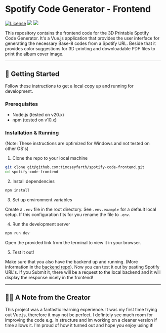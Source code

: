 # Spotify Code Generator - Frontend

[![License](https://img.shields.io/github/license/timoseyfarth/smoothiepy)](https://github.com/timoseyfarth/spotify-code-frontend/blob/main/LICENSE)
[![](https://img.shields.io/badgeGitHub-Backend-darkgreen)](https://github.com/timoseyfarth/spotify-code-backend)
[![](https://img.shields.io/badge/GitHub-Main%20Repo-white)](https://github.com/timoseyfarth/spotify-code-project)

This repository contains the frontend code for the 3D Printable Spotify Code Generator. It's a Vue.js application that provides the user interface for generating the necessary Base-8 codes from a Spotify URL. Beside that it provides color suggestions for 3D-printing and downloadable PDF files to print the album cover image.

---

## 🚀 Getting Started

Follow these instructions to get a local copy up and running for development.

### Prerequisites

* Node.js (tested on v20.x)
* npm (tested on v10.x)

### Installation & Running

(Note: These instructions are optimized for Windows and not tested on other OS's)

1. Clone the repo to your local machine

```bash
git clone git@github.com:timoseyfarth/spotify-code-frontend.git
cd spotify-code-frontend
```

2. Install dependencies
```bash
npm install
```

3. Set up environment variables

Create a `.env` file in the root directory. See `.env.example` for a default local setup. If this configuration fits for you rename the file to `.env`.

4. Run the development server
```bash
npm run dev
```
Open the provided link from the terminal to view it in your browser.

5. Test it out!

Make sure that you also have the backend up and running. (More information in the [backend repo](https://github.com/timoseyfarth/spotify-code-backend)).
Now you can test it out by pasting Spotify URL's. If you Submit it, there will be a request to the local backend and it will display the response nicely in the frontend!

---

## 👨‍💻 A Note from the Creator

This project was a fantastic learning experience. It was my first time trying out Vue.js, therefore it may not be perfect. I defintely see much room for improving the code e.g. in structure and im working on a cleaner version if time allows it. I'm proud of how it turned out and hope you enjoy using it!
